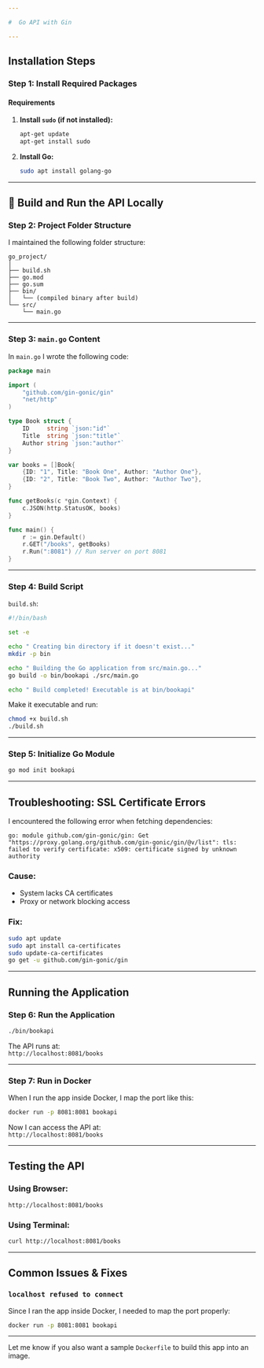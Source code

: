 ```yaml
---

#  Go API with Gin

---
```


##  Installation Steps

### Step 1: Install Required Packages

#### Requirements

1. **Install `sudo` (if not installed):**
   ```bash
   apt-get update
   apt-get install sudo
   ```

2. **Install Go:**
   ```bash
   sudo apt install golang-go
   ```

---

## 🔧 Build and Run the API Locally

### Step 2: Project Folder Structure

I maintained the following folder structure:

```
go_project/
│
├── build.sh
├── go.mod
├── go.sum
├── bin/
│   └── (compiled binary after build)
└── src/
    └── main.go
```

---

### Step 3: `main.go` Content

In `main.go` I wrote the following code:

```go
package main

import (
    "github.com/gin-gonic/gin"
    "net/http"
)

type Book struct {
    ID     string `json:"id"`
    Title  string `json:"title"`
    Author string `json:"author"`
}

var books = []Book{
    {ID: "1", Title: "Book One", Author: "Author One"},
    {ID: "2", Title: "Book Two", Author: "Author Two"},
}

func getBooks(c *gin.Context) {
    c.JSON(http.StatusOK, books)
}

func main() {
    r := gin.Default()
    r.GET("/books", getBooks)
    r.Run(":8081") // Run server on port 8081
}
```

---

### Step 4: Build Script

`build.sh`:
```bash
#!/bin/bash

set -e

echo " Creating bin directory if it doesn't exist..."
mkdir -p bin

echo " Building the Go application from src/main.go..."
go build -o bin/bookapi ./src/main.go

echo " Build completed! Executable is at bin/bookapi"
```

Make it executable and run:
```bash
chmod +x build.sh
./build.sh
```

---

### Step 5: Initialize Go Module

```bash
go mod init bookapi
```

---

##  Troubleshooting: SSL Certificate Errors

I encountered the following error when fetching dependencies:

```
go: module github.com/gin-gonic/gin: Get "https://proxy.golang.org/github.com/gin-gonic/gin/@v/list": tls: failed to verify certificate: x509: certificate signed by unknown authority
```

### Cause:
- System lacks CA certificates
- Proxy or network blocking access

### Fix:
```bash
sudo apt update
sudo apt install ca-certificates
sudo update-ca-certificates
go get -u github.com/gin-gonic/gin
```

---

##  Running the Application

### Step 6: Run the Application

```bash
./bin/bookapi
```

The API runs at:  
`http://localhost:8081/books`

---

### Step 7: Run in Docker

When I run the app inside Docker, I map the port like this:

```bash
docker run -p 8081:8081 bookapi
```

Now I can access the API at:  
`http://localhost:8081/books`

---

##  Testing the API

### Using Browser:
```
http://localhost:8081/books
```

###  Using Terminal:
```bash
curl http://localhost:8081/books
```

---

##  Common Issues & Fixes

###  `localhost refused to connect`

Since I ran the app inside Docker, I needed to map the port properly:

```bash
docker run -p 8081:8081 bookapi
```

---

Let me know if you also want a sample `Dockerfile` to build this app into an image.
